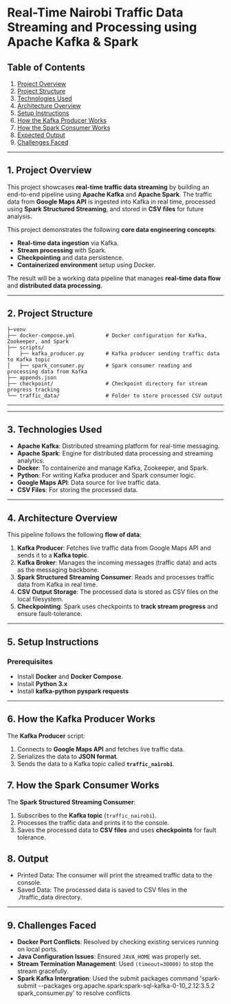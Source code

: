 # **Real-Time Nairobi Traffic Data Streaming and Processing using Apache Kafka & Spark**

## **Table of Contents**
1. [Project Overview](#1-project-overview)  
2. [Project Structure](#2-project-structure)  
3. [Technologies Used](#3-technologies-used)  
4. [Architecture Overview](#4-architecture-overview)  
5. [Setup Instructions](#5-setup-instructions)  
6. [How the Kafka Producer Works](#6-how-the-kafka-producer-works)  
7. [How the Spark Consumer Works](#7-how-the-spark-consumer-works)  
8. [Expected Output](#8-expected-output)  
9. [Challenges Faced](#9-challenges-faced)    

---

## **1. Project Overview**
This project showcases **real-time traffic data streaming** by building an end-to-end pipeline using **Apache Kafka** and **Apache Spark**. The traffic data from **Google Maps API** is ingested into Kafka in real time, processed using **Spark Structured Streaming**, and stored in **CSV files** for future analysis.

This project demonstrates the following **core data engineering concepts**:
- **Real-time data ingestion** via Kafka.
- **Stream processing** with Spark.
- **Checkpointing** and data persistence.
- **Containerized environment** setup using Docker.

The result will be a working data pipeline that manages **real-time data flow** and **distributed data processing.**

---

## **2. Project Structure**
```
├─venv
├── docker-compose.yml          # Docker configuration for Kafka, Zookeeper, and Spark
├── scripts/                    
│   ├── kafka_producer.py       # Kafka producer sending traffic data to Kafka topic
│   ├── spark_consumer.py       # Spark consumer reading and processing data from Kafka
├── appends.json
├── checkpoint/                 # Checkpoint directory for stream progress tracking
└── traffic_data/               # Folder to store processed CSV output
```

---
---

## **3. Technologies Used**
- **Apache Kafka**: Distributed streaming platform for real-time messaging.
- **Apache Spark**: Engine for distributed data processing and streaming analytics.
- **Docker**: To containerize and manage Kafka, Zookeeper, and Spark.
- **Python**: For writing Kafka producer and Spark consumer logic.
- **Google Maps API**: Data source for live traffic data.
- **CSV Files**: For storing the processed data.

---

## **4. Architecture Overview**
This pipeline follows the following **flow of data**:  

1. **Kafka Producer**: Fetches live traffic data from Google Maps API and sends it to a **Kafka topic**.  
2. **Kafka Broker**: Manages the incoming messages (traffic data) and acts as the messaging backbone.
3. **Spark Structured Streaming Consumer**: Reads and processes traffic data from Kafka in real time.  
4. **CSV Output Storage**: The processed data is stored as CSV files on the local filesystem.  
5. **Checkpointing**: Spark uses checkpoints to **track stream progress** and ensure fault-tolerance. 

---

## **5. Setup Instructions**

### **Prerequisites**
- Install **Docker** and **Docker Compose**.  
- Install **Python 3.x** 
- Install **kafka-python pyspark requests**

---

## **6. How the Kafka Producer Works**
The **Kafka Producer** script:
1. Connects to **Google Maps API** and fetches live traffic data.
2. Serializes the data to **JSON format**.
3. Sends the data to a Kafka topic called **`traffic_nairobi`**.

## **7. How the Spark Consumer Works**
The **Spark Structured Streaming Consumer**:
1. Subscribes to the **Kafka topic** (`traffic_nairobi`).
2. Processes the traffic data and prints it to the console.
3. Saves the processed data to **CSV files** and uses **checkpoints** for fault tolerance.

## **8. Output**
- Printed Data: The consumer will print the streamed traffic data to the console.
- Saved Data: The processed data is saved to CSV files in the ./traffic_data directory.

---

## **9. Challenges Faced**
- **Docker Port Conflicts**: Resolved by checking existing services running on local ports.
- **Java Configuration Issues**: Ensured `JAVA_HOME` was properly set.
- **Stream Termination Management**: Used `(timeout=30000)` to stop the stream gracefully.
- **Spark Kafka Intergration**: Used the submit packages command 'spark-submit --packages org.apache.spark:spark-sql-kafka-0-10_2.12:3.5.2 spark_consumer.py' to resolve conflicts
